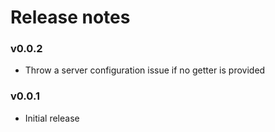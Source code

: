 # Release notes

### v0.0.2

- Throw a server configuration issue if no getter is provided

### v0.0.1

- Initial release
